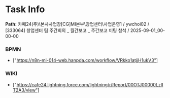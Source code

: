 # Task Info

**Path:** 카페24(주)\본사사업장\[CG]MI본부\창업센터\사업운영1 / ywchoi02 / [333064] 창업센터 팀 주간회의 _ 월간보고 _ 주간보고 미팅 참석 / 2025-09-01_00-00-00

### BPMN
- ["https://n8n-mi-014-web.hanpda.com/workflow/VRkko1atjjH1ukV3"]

### WIKI
- ["https://cafe24.lightning.force.com/lightning/r/Report/00OTJ00000LzIIT2A3/view"]

